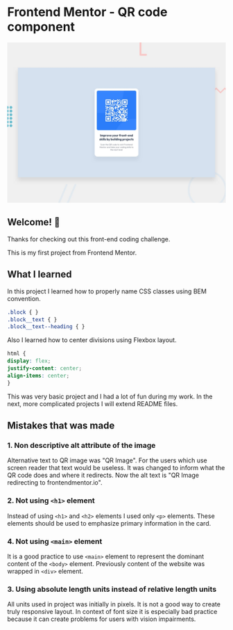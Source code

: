 # Frontend Mentor - QR code component

![Design preview for the QR code component coding challenge](./design/desktop-preview.jpg)

## Welcome! 👋

Thanks for checking out this front-end coding challenge.

This is my first project from Frontend Mentor.

## What I learned

In this project I learned how to properly name CSS classes using BEM convention. 

```css
.block { }
.block__text { }
.block__text--heading { }
```

Also I learned how to center divisions using Flexbox layout.

```css
html {
display: flex;
justify-content: center;
align-items: center;
}
```

This was very basic project and I had a lot of fun during my work. In the next, more complicated projects I will extend README files.

## Mistakes that was made

### 1. Non descriptive alt attribute of the image

Alternative text to QR image was "QR Image". For the users which use screen reader that text would be useless. It was changed to inform what the QR code does and where it redirects. Now the alt text is "QR Image redirecting to frontendmentor.io".

### 2. Not using `<h1>` element

Instead of using `<h1>` and `<h2>` elements I used only `<p>` elements. These elements should be used to emphasize primary information in the card.

### 4. Not using `<main>` element

It is a good practice to use `<main>` element to represent the dominant content of the `<body>` element. Previously content of the website was wrapped in `<div>` element.

### 3. Using absolute length units instead of relative length units

All units used in project was initially in pixels. It is not a good way to create truly responsive layout. In context of font size it is especially bad practice because it can create problems for users with vision impairments.

